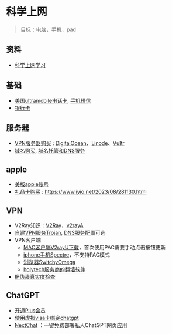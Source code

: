 # 科学上网
> 目标：电脑，手机，pad

## 资料
* [科学上网学习](https://www.iyio.net/)

## 基础
* [美国ultramobile电话卡](), [手机短信](https://sms-activate.io/)
* [银行卡]()

## 服务器
* [VPN服务器购买](https://www.iyio.net/2022/11/071210.html) : [DigitalOcean](digitalocean.com)、[Linode](linode.com)、[Vultr](Vultr.com)
* [域名购买](https://www.namesilo.com/), [域名托管和DNS服务](http://cloudflare.com/)

## apple
* [美版apple账号](https://guozh.net/tutorial-on-registering-an-apple-id-in-the-us-in-2023/)
* [礼品卡购买](https://www.apple.com/shop/gift-cards) : https://www.iyio.net/2023/08/281130.html

## VPN
* V2Ray知识：[V2Ray](https://www.v2ray.com/chapter_00/workflow.html)，[v2rayA](https://github.com/v2rayA/v2rayA/blob/main/README_zh.md)
* [自建VPN服务Trojan](https://www.iyio.net/2022/11/071636.html), [DNS服务配置](https://www.iyio.net/2024/06/201533.html)可选
* VPN客户端
    * [MAC客户端V2rayU下载](https://github.com/yanue/V2rayU/releases)，首次使用PAC需要手动点击按钮更新
    * [iphone手机Spectre](https://pianyissr.com/540.html)，不支持PAC模式
    * [浏览器SwitchyOmega](https://github.com/FelisCatus/SwitchyOmega/wiki/GFWList)
    * [holytech服务商的翻墙软件](https://store.holytech.tech/knowledgebase.php?action=displayarticle&id=24)
* [IP伪装真实度检查](https://whoer.net)

## ChatGPT
* [开通Plus会员](https://www.iyio.net/2023/09/091231.html)
* [使用虚拟visa卡绑定chatgpt](https://mp.weixin.qq.com/s/_Ar6zxqo_yJgO1Z3Px5nAA)
* [NextChat](https://github.com/ChatGPTNextWeb/ChatGPT-Next-Web/) ：一键免费部署私人ChatGPT网页应用